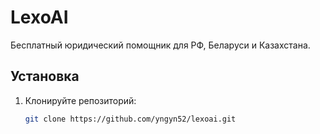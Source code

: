 # LexoAI  
Бесплатный юридический помощник для РФ, Беларуси и Казахстана.  

## Установка  
1. Клонируйте репозиторий:  
   ```bash
   git clone https://github.com/yngyn52/lexoai.git

